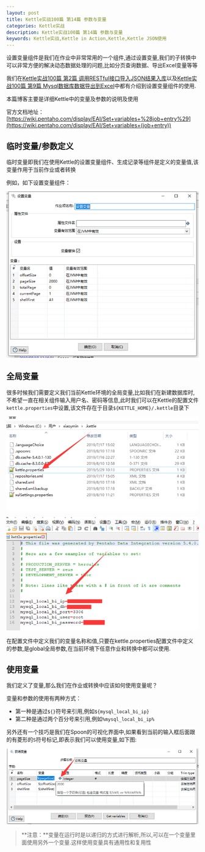 ```yaml
---
layout: post
title: Kettle实战100篇 第14篇 参数与变量
categories: Kettle实战
description: Kettle实战100篇 第14篇 参数与变量
keywords: Kettle实战,Kettle in Action,Kettle,Kettle JSON使用
---
```


设置变量组件是我们在作业中非常常用的一个组件,通过设置变量,我们的子转换中可以非常方便的解决动态数据处理的问题,比如分页查询数据、导出Excel变量等等

我们在[Kettle实战100篇 第2篇 调用RESTful接口导入JSON结果入库](/2019/08/08/kettle-2/)以及[Kettle实战100篇 第9篇 Mysql数据库数据导出到Excel](/2019/08/12/kettle-9/)中都有介绍到设置变量组件的使用.

本篇博客主要是详细Kettle中的变量及参数的说明及使用

官方文档地址：[https://wiki.pentaho.com/display/EAI/Set+variables+%28job+entry%29](https://wiki.pentaho.com/display/EAI/Set+variables+(job+entry))

## 临时变量/参数定义

临时变量即我们在使用Kettle的设置变量组件、生成记录等组件是定义的变量值,该变量作用于当前作业或者转换

例如，如下设置变量组件：

![](/images/kettle/kettle14/kiaparam-1.png)

## 全局变量

很多时候我们需要定义我们当前Kettle环境的全局变量,比如我们在新建数据库时,不希望一直在相关组件输入用户名、密码等信息,此时我们可以在Kettle的配置文件`kettle.properties`中设置,该文件存在于目录`${KETTLE_HOME}/.kettle`目录下

![](/images/kettle/kettle14/kiaparam-2.png)

![](/images/kettle/kettle14/kiaparam-3.png)

在配置文件中定义我们的变量名称和值,只要在kettle.properties配置文件中定义的参数,是global全局参数,在当前环境下任意作业和转换中都可以使用.

## 使用变量

我们定义了变量,那么我们在作业或转换中应该如何使用变量呢？

变量和参数的使用有两种方式：

- 第一种是通过`${}`符号来引用,例如`${mysql_local_bi_ip}`
- 第二种是通过两个百分号来引用,例如`%mysql_local_bi_ip%`

另外还有一个技巧是我们在Spoon的可视化界面中,如果看到当前的输入框后面跟的有菱形的`S`符号标记,即表示我们可以使用变量,如下图:

![](/images/kettle/kettle14/kiaparam-4.png)

> **注意：**变量在运行时是以递归的方式进行解析,所以,可以在一个变量里面使用另外一个变量.这样使用变量具有通用性和复用性